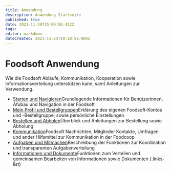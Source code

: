 ```yaml
---
title: Anwendung
description: Anwendung Startseite
published: true
date: 2021-11-30T15:09:50.412Z
tags: 
editor: markdown
dateCreated: 2021-11-24T19:18:58.904Z
---
```


# Foodsoft Anwendung

Wie die Foodsoft Abläufe, Kommunikation, Kooperation sowie Informationsverteilung unterstützen kann, samt Anleitungen zur Verwendung.

- [Starten und Navigieren](/de/documentation/usage/navigation)Grundlegende Informationen für Benützerinnen, Afubau und Navigation in der Foodsoft
- [Mein Profil und Bestellgruppen](/de/documentation/usage/profile-ordergroup)Erklärung des eigenen Foodsoft-Kontos und -Bestellgruppe; sowie persönliche Einstellungen
- [Bestellen und Abholen](/de/documentation/usage/order)Überblick und Anleitungen zur Bestellung sowie Abholung
- [Kommunikation](/de/documentation/usage/communication)Foodsoft Nachrichten, Mitglieder Kontakte, Umfragen und ander Hilfsmittel zur Kommunikation in der Foodcoop
- [Aufgaben und Mitmachen](/de/documentation/usage/tasks-cooperate)Beschreibung der Funktionen zur Koordination und transparenten Aufgabenverteilung 
- [Informationen und Dokumente](/de/documentation/usage/sharedocuments)Funktionen zum Verteilen und gemeinsamen Bearbeiten von Informationen sowie Dokumenten
{.links-list}